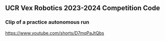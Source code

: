 ## UCR Vex Robotics 2023-2024 Competition Code

### Clip of a practice autonomous run

https://www.youtube.com/shorts/D7mqPaJtQbs

